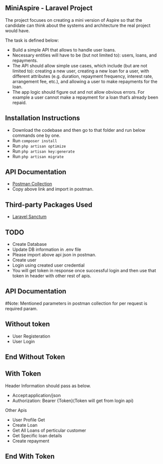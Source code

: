 ## MiniAspire - Laravel Project

The project focuses on creating a mini version of Aspire so that the candidate can think about the systems and architecture the real project would have.

The task is defined below:

 - Build a simple API that allows to handle user loans.
 - Necessary entities will have to be (but not limited to): users, loans, and repayments.
 - The API should allow simple use cases, which include (but are not limited to): creating a new user, creating a new loan for a user, with different attributes (e.g. duration, repayment frequency, interest rate, arrangement fee, etc.), and allowing a user to make repayments for the loan.
 - The app logic should figure out and not allow obvious errors. For example a user cannot make a repayment for a loan that’s already been repaid.

## Installation Instructions
- Download the codebase and then go to that folder and run below commands one by one.
- Run `composer install`
- Run `php artisan optimize`
- Run `php artisan key:generate`
- Run `php artisan migrate`

## API Documentation

- [Postman Collection](https://www.getpostman.com/collections/5d4f13821c89e53c02fd)
- Copy above link and import in postman.


## Third-party Packages Used

- [Laravel Sanctum](https://laravel.com/docs/8.x/sanctum)

## TODO

- Create Database
- Update DB information in .env file
- Please import above api json in postman.
- Create user
- Login using created user credential
- You will get token in response once successful login and then use that token in header with other rest of apis.

## API Documentation
#Note: Mentioned parameters in postman collection for per request is required param.

## Without token
- User Registeration
- User Login
## End Without Token

## With Token
Header Information should pass as below.
- Accept:application/json
- Authorization: Bearer {Token}(Token will get from login api)

Other Apis
- User Profile Get
- Create Loan
- Get All Loans of perticular customer
- Get Specific loan details
- Create repayment
## End With Token
